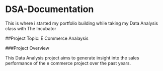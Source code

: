 # DSA-Documentation
This is where i started my portfolio building while taking my Data Analysis class with The Incubator

##Project Topic: E Commerce Analaysis

###Project Overview

This Data Analysis project aims to generate insight into the sales performance of the e commerce project over the past years.
